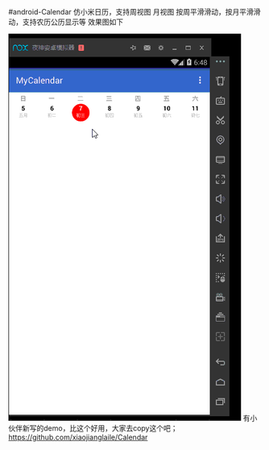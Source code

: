 #android-Calendar
仿小米日历，支持周视图 月视图
按周平滑滑动，按月平滑滑动，支持农历公历显示等
效果图如下

![alt text](calendar.gif)
有小伙伴新写的demo，比这个好用，大家去copy这个吧；
https://github.com/xiaojianglaile/Calendar
